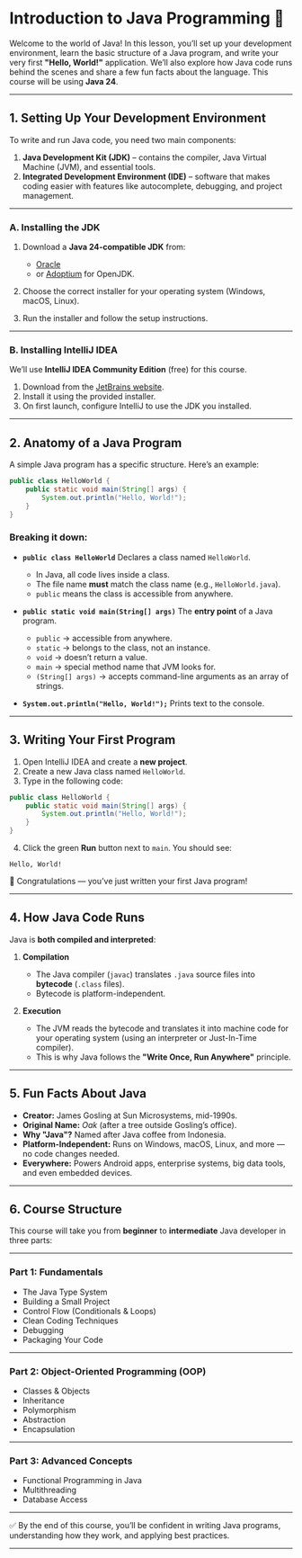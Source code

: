 # **Introduction to Java Programming 🚀**

Welcome to the world of Java!
In this lesson, you’ll set up your development environment, learn the basic structure of a Java program, and write your very first **"Hello, World!"** application.
We’ll also explore how Java code runs behind the scenes and share a few fun facts about the language.
This course will be using **Java 24**.

---

## **1. Setting Up Your Development Environment**

To write and run Java code, you need two main components:

1. **Java Development Kit (JDK)** – contains the compiler, Java Virtual Machine (JVM), and essential tools.
2. **Integrated Development Environment (IDE)** – software that makes coding easier with features like autocomplete, debugging, and project management.

---

### **A. Installing the JDK**

1. Download a **Java 24-compatible JDK** from:
   - [Oracle](https://www.oracle.com/java/technologies/javase/jdk24-archive-downloads.html)
   - or [Adoptium](https://adoptium.net/) for OpenJDK.

2. Choose the correct installer for your operating system (Windows, macOS, Linux).
3. Run the installer and follow the setup instructions.

---

### **B. Installing IntelliJ IDEA**

We’ll use **IntelliJ IDEA Community Edition** (free) for this course.

1. Download from the [JetBrains website](https://www.jetbrains.com/idea/download/).
2. Install it using the provided installer.
3. On first launch, configure IntelliJ to use the JDK you installed.

---

## **2. Anatomy of a Java Program**

A simple Java program has a specific structure. Here’s an example:

```java
public class HelloWorld {
    public static void main(String[] args) {
        System.out.println("Hello, World!");
    }
}
```

### **Breaking it down:**

- **`public class HelloWorld`**
  Declares a class named `HelloWorld`.
  - In Java, all code lives inside a class.
  - The file name **must** match the class name (e.g., `HelloWorld.java`).
  - `public` means the class is accessible from anywhere.

- **`public static void main(String[] args)`**
  The **entry point** of a Java program.
  - `public` → accessible from anywhere.
  - `static` → belongs to the class, not an instance.
  - `void` → doesn’t return a value.
  - `main` → special method name that JVM looks for.
  - `(String[] args)` → accepts command-line arguments as an array of strings.

- **`System.out.println("Hello, World!");`**
  Prints text to the console.

---

## **3. Writing Your First Program**

1. Open IntelliJ IDEA and create a **new project**.
2. Create a new Java class named `HelloWorld`.
3. Type in the following code:

```java
public class HelloWorld {
    public static void main(String[] args) {
        System.out.println("Hello, World!");
    }
}
```

4. Click the green **Run** button next to `main`.
   You should see:

```
Hello, World!
```

🎉 Congratulations — you’ve just written your first Java program!

---

## **4. How Java Code Runs**

Java is **both compiled and interpreted**:

1. **Compilation**
   - The Java compiler (`javac`) translates `.java` source files into **bytecode** (`.class` files).
   - Bytecode is platform-independent.

2. **Execution**
   - The JVM reads the bytecode and translates it into machine code for your operating system (using an interpreter or Just-In-Time compiler).
   - This is why Java follows the **"Write Once, Run Anywhere"** principle.

---

## **5. Fun Facts About Java**

- **Creator:** James Gosling at Sun Microsystems, mid-1990s.
- **Original Name:** _Oak_ (after a tree outside Gosling’s office).
- **Why "Java"?** Named after Java coffee from Indonesia.
- **Platform-Independent:** Runs on Windows, macOS, Linux, and more — no code changes needed.
- **Everywhere:** Powers Android apps, enterprise systems, big data tools, and even embedded devices.

---

## **6. Course Structure**

This course will take you from **beginner** to **intermediate** Java developer in three parts:

---

### **Part 1: Fundamentals**

- The Java Type System
- Building a Small Project
- Control Flow (Conditionals & Loops)
- Clean Coding Techniques
- Debugging
- Packaging Your Code

---

### **Part 2: Object-Oriented Programming (OOP)**

- Classes & Objects
- Inheritance
- Polymorphism
- Abstraction
- Encapsulation

---

### **Part 3: Advanced Concepts**

- Functional Programming in Java
- Multithreading
- Database Access

---

✅ By the end of this course, you’ll be confident in writing Java programs, understanding how they work, and applying best practices.

---
